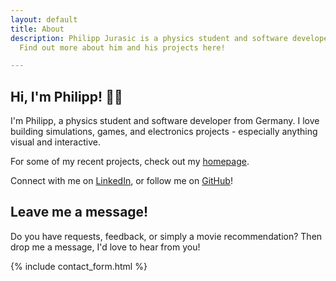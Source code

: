 ```yaml
---
layout: default
title: About
description: Philipp Jurasic is a physics student and software developer from Germany.
  Find out more about him and his projects here!

---
```

## Hi, I'm Philipp! <span class="waveHand">👋🏻</span>

I'm Philipp, a physics student and software developer from Germany. I love building simulations, games, and electronics projects - especially anything visual and interactive.

For some of my recent projects, check out my [homepage](https://jurasic-park.de/).

Connect with me on  [LinkedIn](https://www.linkedin.com/in/philipp-jurasic), or follow me on [GitHub](https://github.com/missing-user)!

## Leave me a message!

Do you have requests, feedback, or simply a movie recommendation? Then drop me a message, I'd love to hear from you!

{% include contact_form.html %}
